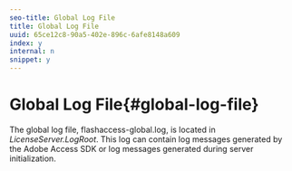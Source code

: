 ```yaml
---
seo-title: Global Log File
title: Global Log File
uuid: 65ce12c8-90a5-402e-896c-6afe8148a609
index: y
internal: n
snippet: y
---
```


# Global Log File{#global-log-file}

The global log file, flashaccess-global.log, is located in *LicenseServer.LogRoot*. This log can contain log messages generated by the Adobe Access SDK or log messages generated during server initialization. 
